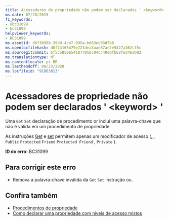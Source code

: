 ```yaml
---
title: Acessadores de propriedade não podem ser declarados ' <keyword> '
ms.date: 07/20/2015
f1_keywords:
- vbc31099
- bc31099
helpviewer_keywords:
- BC31099
ms.assetid: d6f3b989-39b9-4c47-995a-bd83ec03d7b8
ms.openlocfilehash: d8f74165b79e221dea3aae87ae2e5427a362cf5c
ms.sourcegitcommit: bf5c5850654187705bc94cc40ebfb62fe346ab02
ms.translationtype: MT
ms.contentlocale: pt-BR
ms.lasthandoff: 09/23/2020
ms.locfileid: "91063013"
---
```

# <a name="property-accessors-cannot-be-declared-keyword"></a>Acessadores de propriedade não podem ser declarados ' \<keyword> '

Uma `Get` `Set` declaração de procedimento or inclui uma palavra-chave que não é válida em um procedimento de propriedade.  
  
 As instruções [Get](../language-reference/statements/get-statement.md) e [set](../language-reference/statements/set-statement.md) permitem apenas um modificador de acesso (,,, `Public` `Protected` `Friend` `Protected Friend` , `Private` ).  
  
 **ID do erro:** BC31099  
  
## <a name="to-correct-this-error"></a>Para corrigir este erro  
  
- Remova a palavra-chave inválida da `Get` `Set` instrução ou.  
  
## <a name="see-also"></a>Confira também

- [Procedimentos de propriedade](../programming-guide/language-features/procedures/property-procedures.md)
- [Como declarar uma propriedade com níveis de acesso mistos](../programming-guide/language-features/procedures/how-to-declare-a-property-with-mixed-access-levels.md)

